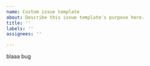 ```yaml
---
name: Custom issue template
about: Describe this issue template's purpose here.
title: ''
labels: ''
assignees: ''

---
```


blaaa bug
